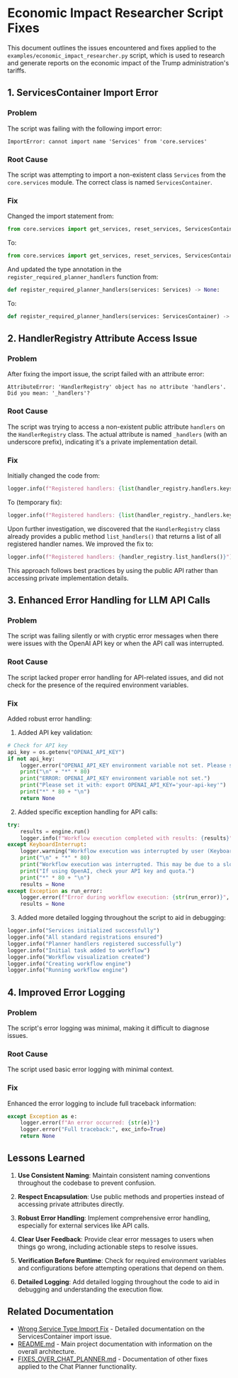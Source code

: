# Economic Impact Researcher Script Fixes

This document outlines the issues encountered and fixes applied to the `examples/economic_impact_researcher.py` script, which is used to research and generate reports on the economic impact of the Trump administration's tariffs.

## 1. ServicesContainer Import Error

### Problem
The script was failing with the following import error:
```
ImportError: cannot import name 'Services' from 'core.services'
```

### Root Cause
The script was attempting to import a non-existent class `Services` from the `core.services` module. The correct class is named `ServicesContainer`.

### Fix
Changed the import statement from:
```python
from core.services import get_services, reset_services, ServicesContainer as Services
```

To:
```python
from core.services import get_services, reset_services, ServicesContainer
```

And updated the type annotation in the `register_required_planner_handlers` function from:
```python
def register_required_planner_handlers(services: Services) -> None:
```

To:
```python
def register_required_planner_handlers(services: ServicesContainer) -> None:
```

## 2. HandlerRegistry Attribute Access Issue

### Problem
After fixing the import issue, the script failed with an attribute error:
```
AttributeError: 'HandlerRegistry' object has no attribute 'handlers'. Did you mean: '_handlers'?
```

### Root Cause
The script was trying to access a non-existent public attribute `handlers` on the `HandlerRegistry` class. The actual attribute is named `_handlers` (with an underscore prefix), indicating it's a private implementation detail.

### Fix
Initially changed the code from:
```python
logger.info(f"Registered handlers: {list(handler_registry.handlers.keys())}")
```

To (temporary fix):
```python
logger.info(f"Registered handlers: {list(handler_registry._handlers.keys())}")
```

Upon further investigation, we discovered that the `HandlerRegistry` class already provides a public method `list_handlers()` that returns a list of all registered handler names. We improved the fix to:

```python
logger.info(f"Registered handlers: {handler_registry.list_handlers()}")
```

This approach follows best practices by using the public API rather than accessing private implementation details.

## 3. Enhanced Error Handling for LLM API Calls

### Problem
The script was failing silently or with cryptic error messages when there were issues with the OpenAI API key or when the API call was interrupted.

### Root Cause
The script lacked proper error handling for API-related issues, and did not check for the presence of the required environment variables.

### Fix
Added robust error handling:

1. Added API key validation:
```python
# Check for API key
api_key = os.getenv("OPENAI_API_KEY")
if not api_key:
    logger.error("OPENAI_API_KEY environment variable not set. Please set it and try again.")
    print("\n" + "*" * 80)
    print("ERROR: OPENAI_API_KEY environment variable not set.")
    print("Please set it with: export OPENAI_API_KEY='your-api-key'")
    print("*" * 80 + "\n")
    return None
```

2. Added specific exception handling for API calls:
```python
try:
    results = engine.run()
    logger.info(f"Workflow execution completed with results: {results}")
except KeyboardInterrupt:
    logger.warning("Workflow execution was interrupted by user (KeyboardInterrupt)")
    print("\n" + "*" * 80)
    print("Workflow execution was interrupted. This may be due to a slow API response.")
    print("If using OpenAI, check your API key and quota.")
    print("*" * 80 + "\n")
    results = None
except Exception as run_error:
    logger.error(f"Error during workflow execution: {str(run_error)}", exc_info=True)
    results = None
```

3. Added more detailed logging throughout the script to aid in debugging:
```python
logger.info("Services initialized successfully")
logger.info("All standard registrations ensured")
logger.info("Planner handlers registered successfully")
logger.info("Initial task added to workflow")
logger.info("Workflow visualization created")
logger.info("Creating workflow engine")
logger.info("Running workflow engine")
```

## 4. Improved Error Logging

### Problem
The script's error logging was minimal, making it difficult to diagnose issues.

### Root Cause
The script used basic error logging with minimal context.

### Fix
Enhanced the error logging to include full traceback information:
```python
except Exception as e:
    logger.error(f"An error occurred: {str(e)}")
    logger.error("Full traceback:", exc_info=True)
    return None
```

## Lessons Learned

1. **Use Consistent Naming**: Maintain consistent naming conventions throughout the codebase to prevent confusion.

2. **Respect Encapsulation**: Use public methods and properties instead of accessing private attributes directly.

3. **Robust Error Handling**: Implement comprehensive error handling, especially for external services like API calls.

4. **Clear User Feedback**: Provide clear error messages to users when things go wrong, including actionable steps to resolve issues.

5. **Verification Before Runtime**: Check for required environment variables and configurations before attempting operations that depend on them.

6. **Detailed Logging**: Add detailed logging throughout the code to aid in debugging and understanding the execution flow.

## Related Documentation

- [Wrong Service Type Import Fix](./wrong_service_type_import.md) - Detailed documentation on the ServicesContainer import issue.
- [README.md](../README.md) - Main project documentation with information on the overall architecture.
- [FIXES_OVER_CHAT_PLANNER.md](../FIXES_OVER_CHAT_PLANNER.md) - Documentation of other fixes applied to the Chat Planner functionality. 